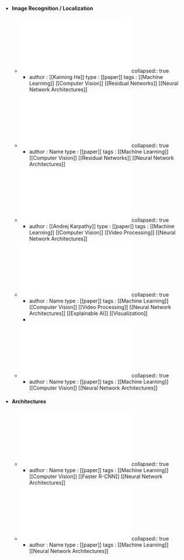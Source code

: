 - #### Image Recognition / Localization
	- ![Deep Residual Learning for Image Recognition.pdf](../assets/Deep_Residual_Learning_for_Image_Recognition_1672624126042_0.pdf)
	  collapsed:: true
		- author : [[Kaiming He]]
		  type : [[paper]]
		  tags : [[Machine Learning]] [[Computer Vision]] [[Residual Networks]] [[Neural Network Architectures]]
	- ![Densely Connected Convolutional Networks.pdf](../assets/Densely_Connected_Convolutional_Networks_1672621209496_0.pdf)
	  collapsed:: true
		- author : Name
		  type : [[paper]]
		  tags : [[Machine Learning]] [[Computer Vision]] [[Residual Networks]] [[Neural Network Architectures]]
	- ![Large-scale Video Classification with Convolutional Neural Networks.pdf](../assets/Large-scale_Video_Classification_with_Convolutional_Neural_Networks_1672624114919_0.pdf)
	  collapsed:: true
		- author : [[Andrej Karpathy]]
		  type : [[paper]]
		  tags : [[Machine Learning]] [[Computer Vision]]  [[Video Processing]]  [[Neural Network Architectures]]
	- ![Striving for Simplicity - The All Convolutional Net.pdf](../assets/Striving_for_Simplicity_-_The_All_Convolutional_Net_1675782566307_0.pdf)
	  collapsed:: true
		- author : Name
		  type : [[paper]]
		  tags : [[Machine Learning]] [[Computer Vision]]  [[Video Processing]]  [[Neural Network Architectures]] [[Explainable AI]] [[Visualization]]
		-
	- ![You Only Look Once Unified, Real-Time Object Detection.pdf](../assets/You_Only_Look_Once_Unified,_Real-Time_Object_Detection_1672624360859_0.pdf)
	  collapsed:: true
		- author : Name
		  type : [[paper]]
		  tags : [[Machine Learning]] [[Computer Vision]] [[Neural Network Architectures]]
- #### Architectures
	- ![Faster R-CNN Towards Real-Time Object Detection with Region Proposal Networks.pdf](../assets/Faster_R-CNN_Towards_Real-Time_Object_Detection_with_Region_Proposal_Networks_1672621217179_0.pdf)
	  collapsed:: true
		- author : Name
		  type : [[paper]]
		  tags : [[Machine Learning]]  [[Computer Vision]]  [[Faster R-CNN]]  [[Neural Network Architectures]]
	- ![Wide Residual Networks.pdf](../assets/Wide_Residual_Networks_1672624355270_0.pdf)
	  collapsed:: true
		- author : Name
		  type : [[paper]]
		  tags : [[Machine Learning]] [[Neural Network Architectures]]